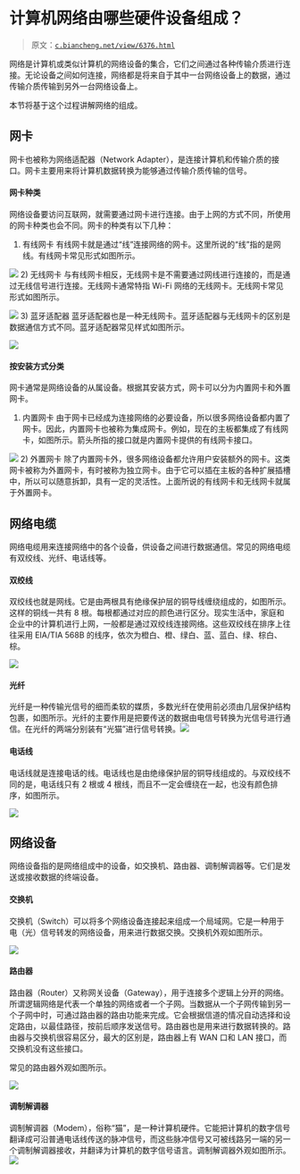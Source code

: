 # 计算机网络由哪些硬件设备组成？

> 原文：[`c.biancheng.net/view/6376.html`](http://c.biancheng.net/view/6376.html)

网络是计算机或类似计算机的网络设备的集合，它们之间通过各种传输介质进行连接。无论设备之间如何连接，网络都是将来自于其中一台网络设备上的数据，通过传输介质传输到另外一台网络设备上。

本节将基于这个过程讲解网络的组成。

## 网卡

网卡也被称为网络适配器（Network Adapter），是连接计算机和传输介质的接口。网卡主要用来将计算机数据转换为能够通过传输介质传输的信号。

#### 网卡种类

网络设备要访问互联网，就需要通过网卡进行连接。由于上网的方式不同，所使用的网卡种类也会不同。网卡的种类有以下几种：

1) 有线网卡
有线网卡就是通过“线”连接网络的网卡。这里所说的“线”指的是网线。有线网卡常见形式如图所示。

![](img/b5c47db30119b8c758bc199da8d7a474.png)
2) 无线网卡
与有线网卡相反，无线网卡是不需要通过网线进行连接的，而是通过无线信号进行连接。无线网卡通常特指 Wi-Fi 网络的无线网卡。无线网卡常见形式如图所示。

![](img/23c9c7ff4b608b8f7cfed588b153267b.png)
3) 蓝牙适配器
蓝牙适配器也是一种无线网卡。蓝牙适配器与无线网卡的区别是数据通信方式不同。蓝牙适配器常见样式如图所示。

![](img/19b3deffab25e2073dd0c164dca5fa52.png)

#### 按安装方式分类

网卡通常是网络设备的从属设备。根据其安装方式，网卡可以分为内置网卡和外置网卡。

1) 内置网卡
由于网卡已经成为连接网络的必要设备，所以很多网络设备都内置了网卡。因此，内置网卡也被称为集成网卡。例如，现在的主板都集成了有线网卡，如图所示。箭头所指的接口就是内置网卡提供的有线网卡接口。

![](img/8b2cf87bb77be277e7c434f8d00b0ff5.png)
2) 外置网卡
除了内置网卡外，很多网络设备都允许用户安装额外的网卡。这类网卡被称为外置网卡，有时被称为独立网卡。由于它可以插在主板的各种扩展插槽中，所以可以随意拆卸，具有一定的灵活性。上面所说的有线网卡和无线网卡就属于外置网卡。

## 网络电缆

网络电缆用来连接网络中的各个设备，供设备之间进行数据通信。常见的网络电缆有双绞线、光纤、电话线等。

#### 双绞线

双绞线也就是网线。它是由两根具有绝缘保护层的铜导线缠绕组成的，如图所示。这样的铜线一共有 8 根。每根都通过对应的颜色进行区分。现实生活中，家庭和企业中的计算机进行上网，一般都是通过双绞线连接网络。这些双绞线在排序上往往采用 EIA/TIA 568B 的线序，依次为橙白、橙、绿白、蓝、蓝白、绿、棕白、棕。

![](img/ee6ca7c4e172f2fb971d80486b56ab36.png)

#### 光纤

光纤是一种传输光信号的细而柔软的媒质，多数光纤在使用前必须由几层保护结构包裹，如图所示。光纤的主要作用是把要传送的数据由电信号转换为光信号进行通信。在光纤的两端分别装有“光猫”进行信号转换。![](img/85706bff7605ddc01ce7be50b6966d57.png)

#### 电话线

电话线就是连接电话的线。电话线也是由绝缘保护层的铜导线组成的。与双绞线不同的是，电话线只有 2 根或 4 根线，而且不一定会缠绕在一起，也没有颜色排序，如图所示。

![](img/6edb3733fc96ec604bdbb894cacc4bbd.png)

## 网络设备

网络设备指的是网络组成中的设备，如交换机、路由器、调制解调器等。它们是发送或接收数据的终端设备。

#### 交换机

交换机（Switch）可以将多个网络设备连接起来组成一个局域网。它是一种用于电（光）信号转发的网络设备，用来进行数据交换。交换机外观如图所示。

![](img/fada425b1a33d73232fe42c9f1b83638.png)

#### 路由器

路由器（Router）又称网关设备（Gateway），用于连接多个逻辑上分开的网络。所谓逻辑网络是代表一个单独的网络或者一个子网。当数据从一个子网传输到另一个子网中时，可通过路由器的路由功能来完成。它会根据信道的情况自动选择和设定路由，以最佳路径，按前后顺序发送信号。路由器也是用来进行数据转换的。路由器与交换机很容易区分，最大的区别是，路由器上有 WAN 口和 LAN 接口，而交换机没有这些接口。

常见的路由器外观如图所示。

![](img/0d82f51e9fc07cd5e49e90fd7187cfc7.png)

#### 调制解调器

调制解调器（Modem），俗称“猫”，是一种计算机硬件。它能把计算机的数字信号翻译成可沿普通电话线传送的脉冲信号，而这些脉冲信号又可被线路另一端的另一个调制解调器接收，并翻译为计算机的数字信号语言。调制解调器外观如图所示。![](img/4b14b5eee399a25855eb625f48a39189.png)
